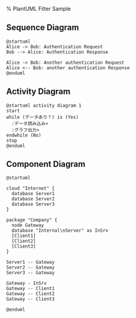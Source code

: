 % PlantUML Filter Sample

## Sequence Diagram

```{#sequence_diagram_1 .plantuml}
@startuml
Alice -> Bob: Authentication Request
Bob --> Alice: Authentication Response

Alice -> Bob: Another authentication Request
Alice <-- Bob: another authentication Response
@enduml
```

## Activity Diagram

```plantuml
@startuml activity diagram 1
start
while (データあり？) is (Yes)
  :データ読み込み<
  :グラフ出力>
endwhile (No)
stop
@enduml
```

## Component Diagram

```plantuml
@startuml

cloud "Internet" {
  database Server1
  database Server2
  database Server3
}

package "Company" {
  node Gateway
  database "Internal\nServer" as InSrv
  [Client1]
  [Client2]
  [Client3]
}

Server1 -- Gateway
Server2 -- Gateway
Server3 -- Gateway

Gateway - InSrv
Gateway -- Client1
Gateway -- Client2
Gateway -- Client3

@enduml
```
